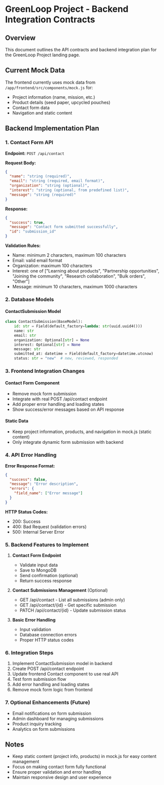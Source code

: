 # GreenLoop Project - Backend Integration Contracts

## Overview
This document outlines the API contracts and backend integration plan for the GreenLoop Project landing page.

## Current Mock Data
The frontend currently uses mock data from `/app/frontend/src/components/mock.js` for:
- Project information (name, mission, etc.)
- Product details (seed paper, upcycled pouches)  
- Contact form data
- Navigation and static content

## Backend Implementation Plan

### 1. Contact Form API
**Endpoint:** `POST /api/contact`

**Request Body:**
```json
{
  "name": "string (required)",
  "email": "string (required, email format)",
  "organization": "string (optional)",
  "interest": "string (optional, from predefined list)",
  "message": "string (required)"
}
```

**Response:**
```json
{
  "success": true,
  "message": "Contact form submitted successfully",
  "id": "submission_id"
}
```

**Validation Rules:**
- Name: minimum 2 characters, maximum 100 characters
- Email: valid email format
- Organization: maximum 100 characters
- Interest: one of ["Learning about products", "Partnership opportunities", "Joining the community", "Research collaboration", "Bulk orders", "Other"]
- Message: minimum 10 characters, maximum 1000 characters

### 2. Database Models

#### ContactSubmission Model
```python
class ContactSubmission(BaseModel):
    id: str = Field(default_factory=lambda: str(uuid.uuid4()))
    name: str
    email: str
    organization: Optional[str] = None
    interest: Optional[str] = None
    message: str
    submitted_at: datetime = Field(default_factory=datetime.utcnow)
    status: str = "new"  # new, reviewed, responded
```

### 3. Frontend Integration Changes

#### Contact Form Component
- Remove mock form submission
- Integrate with real POST /api/contact endpoint
- Add proper error handling and loading states
- Show success/error messages based on API response

#### Static Data
- Keep project information, products, and navigation in mock.js (static content)
- Only integrate dynamic form submission with backend

### 4. API Error Handling

**Error Response Format:**
```json
{
  "success": false,
  "message": "Error description",
  "errors": {
    "field_name": ["Error message"]
  }
}
```

**HTTP Status Codes:**
- 200: Success
- 400: Bad Request (validation errors)
- 500: Internal Server Error

### 5. Backend Features to Implement

1. **Contact Form Endpoint**
   - Validate input data
   - Save to MongoDB
   - Send confirmation (optional)
   - Return success response

2. **Contact Submissions Management** (Optional)
   - GET /api/contact - List all submissions (admin only)
   - GET /api/contact/{id} - Get specific submission
   - PATCH /api/contact/{id} - Update submission status

3. **Basic Error Handling**
   - Input validation
   - Database connection errors
   - Proper HTTP status codes

### 6. Integration Steps

1. Implement ContactSubmission model in backend
2. Create POST /api/contact endpoint
3. Update frontend Contact component to use real API
4. Test form submission flow
5. Add error handling and loading states
6. Remove mock form logic from frontend

### 7. Optional Enhancements (Future)

- Email notifications on form submission
- Admin dashboard for managing submissions
- Product inquiry tracking
- Analytics on form submissions

## Notes
- Keep static content (project info, products) in mock.js for easy content management
- Focus on making contact form fully functional
- Ensure proper validation and error handling
- Maintain responsive design and user experience